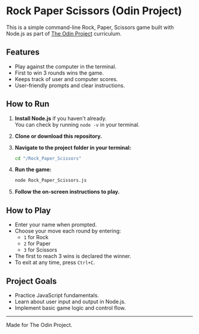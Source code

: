 # Rock Paper Scissors (Odin Project)

This is a simple command-line Rock, Paper, Scissors game built with Node.js as part of [The Odin Project](https://www.theodinproject.com/) curriculum.

## Features

- Play against the computer in the terminal.
- First to win 3 rounds wins the game.
- Keeps track of user and computer scores.
- User-friendly prompts and clear instructions.

## How to Run

1. **Install Node.js** if you haven't already.  
   You can check by running `node -v` in your terminal.

2. **Clone or download this repository.**

3. **Navigate to the project folder in your terminal:**

   ```bash
   cd "/Rock_Paper_Scissors"
   ```

4. **Run the game:**

   ```bash
   node Rock_Paper_Scissors.js
   ```

5. **Follow the on-screen instructions to play.**

## How to Play

- Enter your name when prompted.
- Choose your move each round by entering:
  - `1` for Rock
  - `2` for Paper
  - `3` for Scissors
- The first to reach 3 wins is declared the winner.
- To exit at any time, press `Ctrl+C`.

## Project Goals

- Practice JavaScript fundamentals.
- Learn about user input and output in Node.js.
- Implement basic game logic and control flow.

---

Made for The Odin Project.
